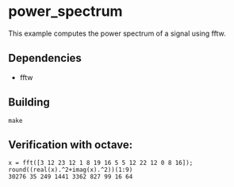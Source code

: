 # power_spectrum
This example computes the power spectrum of a signal using fftw.

## Dependencies
- fftw

## Building
```Shell
make
```

## Verification with octave:
```Shell
x = fft([3 12 23 12 1 8 19 16 5 5 12 22 12 0 8 16]);
round((real(x).^2+imag(x).^2))(1:9)
30276 35 249 1441 3362 827 99 16 64
```
